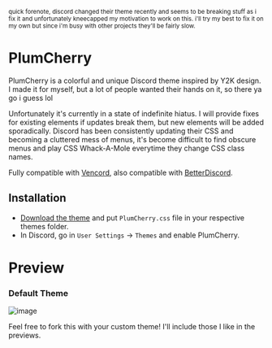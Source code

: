 <sub>quick forenote, discord changed their theme recently and seems to be breaking stuff as i fix it and unfortunately kneecapped my motivation to work on this. i'll try my best to fix it on my own but since i'm busy with other projects they'll be fairly slow.</sub>

# **PlumCherry**
PlumCherry is a colorful and unique Discord theme inspired by Y2K design. I made it for myself, but a lot of people wanted their hands on it, so there ya go i guess lol

Unfortunately it's currently in a state of indefinite hiatus. I will provide fixes for existing elements if updates break them, but new elements will be added sporadically.
Discord has been consistently updating their CSS and becoming a cluttered mess of menus, it's become difficult to find obscure menus and play CSS Whack-A-Mole everytime they change CSS class names.

Fully compatible with [Vencord](https://vencord.dev/), also compatible with [BetterDiscord](https://betterdiscord.app/).

## Installation
- [Download the theme](https://github.com/CerryTsuki/PlumCherry/releases) and put `PlumCherry.css` file in your respective themes folder.
- In Discord, go in `User Settings` -> `Themes` and enable PlumCherry.

# Preview
### Default Theme
![image](https://github.com/CerryTsuki/PlumCherry/assets/169320470/8d406541-b3ca-42dc-9ffd-b216e778335a)

Feel free to fork this with your custom theme! I'll include those I like in the previews.
